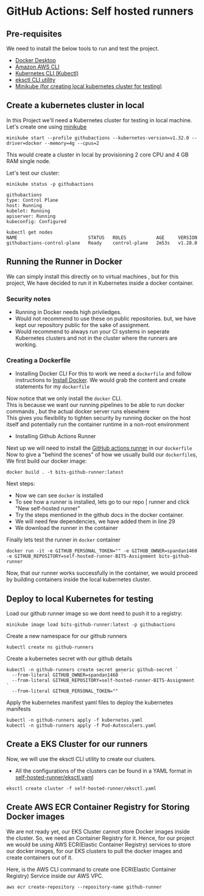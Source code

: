 # GitHub Actions: Self hosted runners

## Pre-requisites

We need to install the below tools to run and test the project.

* [Docker Desktop](https://www.docker.com/products/docker-desktop/)
* [Amazon AWS CLI](https://docs.aws.amazon.com/cli/latest/userguide/getting-started-install.html)
* [Kubernetes CLI (Kubectl)](https://kubernetes.io/docs/tasks/tools/)
* [eksctl CLI utility](https://eksctl.io/installation/)
* [Minikube (for creating local kubernetes cluster for testing)](https://minikube.sigs.k8s.io/)

## Create a kubernetes cluster in local

In this Project we'll need a Kubernetes cluster for testing in local machine. Let's create one using [minikube](https://minikube.sigs.k8s.io/) </br>

```
minikube start --profile githubactions --kubernetes-version=v1.32.0 --driver=docker --memory=4g --cpus=2
```

This would create a cluster in local by provisioning 2 core CPU and 4 GB RAM single node.

Let's test our cluster:
```
minikube status -p githubactions

githubactions
type: Control Plane
host: Running
kubelet: Running
apiserver: Running
kubeconfig: Configured

kubectl get nodes
NAME                          STATUS   ROLES           AGE     VERSION
githubactions-control-plane   Ready    control-plane   2m53s   v1.28.0
```

## Running the Runner in Docker 

We can simply install this directly on to virtual machines , but for this project, We have decided to run it in Kubernetes inside a docker container. </br>

### Security notes

* Running in Docker needs high priviledges.
* Would not recommend to use these on public repositories. but, we have kept our repository public for the sake of assignment.
* Would recommend to always run your CI systems in seperate Kubernetes clusters and not in the cluster where the runners are working.

### Creating a Dockerfile

* Installing Docker CLI 
For this to work we need a `dockerfile` and follow instructions to [Install Docker](https://docs.docker.com/engine/install/debian/).
We would grab the content and create statements for my `dockerfile` </br>

Now notice that we only install the `docker` CLI. </br> 
This is because we want our running pipelines to be able to run docker commands , but the actual docker server runs elsewhere </br>
This gives you flexibility to tighten security by running docker on the host itself and potentially run the container runtime in a non-root environment </br>

* Installing Github Actions Runner 

Next up we will need to install the [GitHub actions runner](https://github.com/actions/runner) in our `dockerfile`
Now to give a "behind the scenes" of how we usually build our `dockerfile`s, We first build our docker image: 

```
docker build . -t bits-github-runner:latest 
```

Next steps:

* Now we can see `docker` is installed 
* To see how a runner is installed, lets go to our repo | runner and click "New self-hosted runner"
* Try the steps mentioned in the github docs in the docker container.
* We will need few dependencies, we have added them in line 29
* We download the runner in the container



Finally lets test the runner in `docker` container 

```
docker run -it -e GITHUB_PERSONAL_TOKEN="" -e GITHUB_OWNER=spandan1460 -e GITHUB_REPOSITORY=self-hosted-runner-BITS-Assignment bits-github-runner
```


Now, that our runner works successfully in the container, we would proceed by building containers inside the local kubernetes cluster.

## Deploy to local Kubernetes for testing 

Load our github runner image so we dont need to push it to a registry:

```
minikube image load bits-github-runner:latest -p githubactions
```

Create a new namespace for our github runners
```
kubectl create ns github-runners
```


Create a kubernetes secret with our github details 

```
kubectl -n github-runners create secret generic github-secret `
  --from-literal GITHUB_OWNER=spandan1460 `
  --from-literal GITHUB_REPOSITORY=self-hosted-runner-BITS-Assignment `
  --from-literal GITHUB_PERSONAL_TOKEN=""
```

Apply the kubernetes manifest yaml files to deploy the kubernetes manifests
```
kubectl -n github-runners apply -f kubernetes.yaml
kubectl -n github-runners apply -f Pod-Autoscalers.yaml
```


## Create a EKS Cluster for our runners

Now, we will use the eksctl CLI utility to create our clusters.

- All the configurations of the clusters can be found in a YAML format in [self-hosted-runner/eksctl.yaml](https://github.com/spandan1460/self-hosted-runner-BITS-Assignment/blob/main/self-hosted-runner/eksctl.yaml)


```
eksctl create cluster -f self-hosted-runner/eksctl.yaml
```

## Create AWS ECR Container Registry for Storing Docker images

We are not ready yet, our EKS Cluster cannot store Docker images inside the cluster. So, we need an Container Registry for it. Hence, for our project we would be using AWS ECR(Elastic Container Registry) services to store our docker images, for our EKS clusters to pull the docker images and create containers out of it.

Here, is the AWS CLI command to create one ECR(Elastic Container Registry) Service inside our AWS VPC.

```
aws ecr create-repository --repository-name github-runner
```
